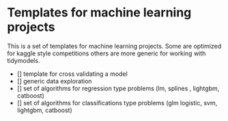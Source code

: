 # Templates for machine learning projects

This is a set of templates for machine learning projects. 
Some are optimized for kaggle style competitions others are more generic
for working with tidymodels.


- [] template for cross validating a model
- [] generic data exploration
- [] set of algorithms for regression type problems (lm, splines , lightgbm, catboost)
- [] set of algorithms for classifications type problems (glm logistic, svm, lightgbm, catboost)
